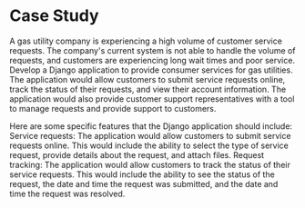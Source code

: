 <h1>Case Study</h1>
<p>A gas utility company is experiencing a high volume of customer service requests. The
company's current system is not able to handle the volume of requests, and customers are
experiencing long wait times and poor service.
Develop a Django application to provide consumer services for gas utilities. The application
would allow customers to submit service requests online, track the status of their requests,
and view their account information.
The application would also provide customer support representatives with a tool to manage
requests and provide support to customers.

Here are some specific features that the Django application should include:
Service requests: The application would allow customers to submit service requests online.
This would include the ability to select the type of service request, provide details about the
request, and attach files.
Request tracking: The application would allow customers to track the status of their service
requests. This would include the ability to see the status of the request, the date and time
the request was submitted, and the date and time the request was resolved.</p>
